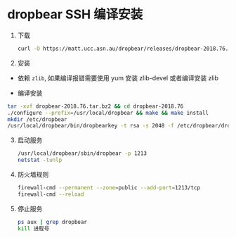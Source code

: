 # dropbear SSH 编译安装

1. 下载

   ```bash
   curl -O https://matt.ucc.asn.au/dropbear/releases/dropbear-2018.76.tar.bz2
   ```

2. 安装

  + 依赖 `zlib`, 如果编译报错需要使用 yum 安装 zlib-devel 或者编译安装 zlib
  
  + 编译安装
  
   ```bash
   tar -xvf dropbear-2018.76.tar.bz2 && cd dropbear-2018.76
   ./configure --prefix=/usr/local/dropbear && make && make install
   mkdir /etc/dropbear
   /usr/local/dropbear/bin/dropbearkey -t rsa -s 2048 -f /etc/dropbear/dropbear_rsa_host_key
   ```

3. 启动服务

   ```bash
   /usr/local/dropbear/sbin/dropbear -p 1213
   netstat -tunlp
   ```

4. 防火墙规则

   ```bash
   firewall-cmd --permanent --zone=public --add-port=1213/tcp
   firewall-cmd --reload
   ```

5. 停止服务

   ```bash
   ps aux | grep dropbear
   kill 进程号
   ```
